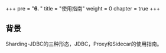 +++
pre = "<b>6. </b>"
title = "使用指南"
weight = 0
chapter = true
+++

## 背景

Sharding-JDBC的三种形态，JDBC，Proxy和Sidecar的使用指南。
